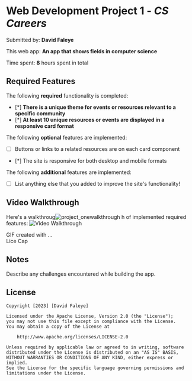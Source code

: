 # Web Development Project 1 - *CS Careers*

Submitted by: **David Faleye**

This web app: **An app that shows fields in computer science**

Time spent: **8** hours spent in total

## Required Features

The following **required** functionality is completed:

- [*] **There is a unique theme for events or resources relevant to a specific community**
- [*] **At least 10 unique resources or events are displayed in a responsive card format**

The following **optional** features are implemented:

- [ ] Buttons or links to a related resources are on each card component
- [*] The site is responsive for both desktop and mobile formats

The following **additional** features are implemented:

* [ ] List anything else that you added to improve the site's functionality!

## Video Walkthrough

Here's a walkthroug![project_onewalkthrough](https://github.com/Davidfaleye360/project_1/assets/132557877/14306e50-eb5b-4069-8f44-fca49c0b61eb)
h of implemented required features:
<img src='https://submissions.us-east-1.linodeobjects.com/web102/YXiOQWLW.gif' title='Video Walkthrough' width='' alt='Video Walkthrough' />

GIF created with ...  
Lice Cap
## Notes

Describe any challenges encountered while building the app.

## License

    Copyright [2023] [David Faleye]

    Licensed under the Apache License, Version 2.0 (the "License");
    you may not use this file except in compliance with the License.
    You may obtain a copy of the License at

        http://www.apache.org/licenses/LICENSE-2.0

    Unless required by applicable law or agreed to in writing, software
    distributed under the License is distributed on an "AS IS" BASIS,
    WITHOUT WARRANTIES OR CONDITIONS OF ANY KIND, either express or implied.
    See the License for the specific language governing permissions and
    limitations under the License.
